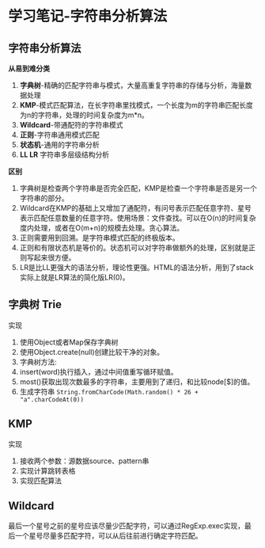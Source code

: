 # 学习笔记-字符串分析算法

## 字符串分析算法
**从易到难分类**

1. **字典树**-精确的匹配字符串与模式，大量高重复字符串的存储与分析，海量数据处理
2. **KMP**-模式匹配算法，在长字符串里找模式，一个长度为m的字符串匹配长度为n的字符串，处理的时间复杂度为m*n。 
3. **Wildcard**-带通配符的字符串模式
4. **正则**-字符串通用模式匹配
5. **状态机**-通用的字符串分析
6. **LL LR** 字符串多层级结构分析

**区别**

1. 字典树是检查两个字符串是否完全匹配，KMP是检查一个字符串是否是另一个字符串的部分。
2. Wildcard在KMP的基础上又增加了通配符，有问号表示匹配任意字符、星号表示匹配任意数量的任意字符。使用场景：文件查找。可以在O(n)的时间复杂度内处理，或者在O(m+n)的规模去处理。贪心算法。
3. 正则需要用到回溯。是字符串模式匹配的终极版本。
4. 正则和有限状态机是等价的。状态机可以对字符串做额外的处理，区别就是正则写起来很方便。
5. LR是比LL更强大的语法分析，理论性更强。HTML的语法分析，用到了stack实际上就是LR算法的简化版LR(0)。

## 字典树 Trie
实现
1. 使用Object或者Map保存字典树
1. 使用Object.create(null)创建比较干净的对象。
1. 字典树方法: 
  1. insert(word)执行插入，通过中间值重写循环赋值。
  1. most()获取出现次数最多的字符串，主要用到了递归，和比较node[$]的值。
  1. 生成字符串 ```String.fromCharCode(Math.random() * 26 + "a".charCodeAt(0))```

## KMP
实现
1. 接收两个参数：源数据source、pattern串
1. 实现计算跳转表格
1. 实现匹配算法

## Wildcard
最后一个星号之前的星号应该尽量少匹配字符，可以通过RegExp.exec实现，最后一个星号尽量多匹配字符，可以从后往前进行确定字符匹配。